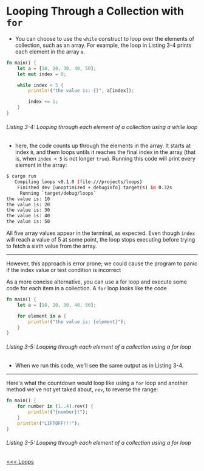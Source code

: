 # Looping Through a Collection with `for`

- You can choose to use the `while` construct to loop over the elements of collection, such as an array. For example, the loop in Listing 3-4 prints each element in the array `a`.

```rust
fn main() {
    let a = [10, 20, 30, 40, 50];
    let mut index = 0;

    while index < 5 {
        println!("the value is: {}", a[index]);

        index += 1;
    }
}
```

###### Listing 3-4: Looping through each element of a collection using a while loop



- here, the code counts up through the elements in the array. It starts at index `0`, and them loops untils it reaches the final index in the array (that is, when `index < 5` is not longer `true`). Running this code will print every element in the array:


```bash
$ cargo run
   Compiling loops v0.1.0 (file:///projects/loops)
    Finished dev [unoptimized + debuginfo] target(s) in 0.32s
     Running `target/debug/loops`
the value is: 10
the value is: 20
the value is: 30
the value is: 40
the value is: 50
```

All five array values appear in the terminal, as expected. Even though `index` will reach a value of 5 at some point, the loop stops executing before trying to fetch a sixth value from the array.

----------

However, this approach is error prone; we could cause the program to panic if the index value or test condition is incorrect

As a more concise alternative, you can use a for loop and execute some code for each item in a collection. A `for` loop looks like the code

```rust
fn main() {
    let a = [10, 20, 30, 40, 50];

    for element in a {
        println!("the value is: {element}");
    }
}
```

###### Listing 3-5: Looping through each element of a collection using a for loop

- When we run this code, we'll see the same output as in Listing 3-4.


----------

Here's what the countdown would loop like using a `for` loop and another method we've not yet taked about, `rev`, to reverse the range:

```rust
fn main() {
    for number in (1..4).rev() {
        println!("{number}!");
    }
    println!("LIFTOFF!!!");
}
```


###### Listing 3-5: Looping through each element of a collection using a for loop



[<<< Loops](README.md)
